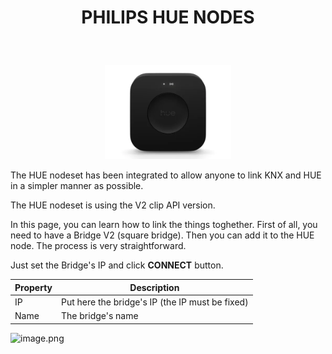 <H1><p align='center'>PHILIPS HUE NODES</p></H1>
<br/>
<p align='center'> <img src='https://raw.githubusercontent.com/Supergiovane/node-red-contrib-knx-ultimate/master/img/huehub.jpg' width='40%'></p>

The HUE nodeset has been integrated to allow anyone to link KNX and HUE in a simpler manner as possible.

The HUE nodeset is using the V2 clip API version.

In this page, you can learn how to link the things toghether.
First of all, you need to have a Bridge V2 (square bridge). Then you can add it to the HUE node.
The process is very straightforward.

Just set the Bridge's IP and click **CONNECT** button.

| Property | Description                                     |
| -------- | ----------------------------------------------- |
| IP       | Put here the bridge's IP (the IP must be fixed) |
| Name     | The bridge's name                               |

![image.png](../img/hude-config.png)